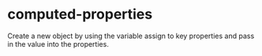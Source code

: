 # computed-properties
Create a new object by using the variable assign to key properties
and pass in the value into the properties.
